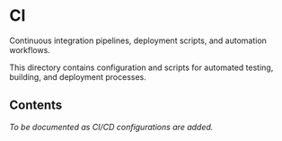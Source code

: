 # CI

Continuous integration pipelines, deployment scripts, and automation workflows.

This directory contains configuration and scripts for automated testing, building, and deployment processes.

## Contents

*To be documented as CI/CD configurations are added.*
